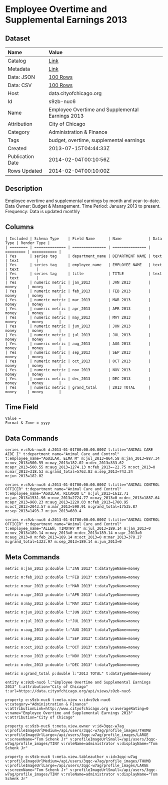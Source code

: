 # Employee Overtime and Supplemental Earnings 2013

## Dataset

| Name | Value |
| :--- | :---- |
| Catalog | [Link](https://catalog.data.gov/dataset/employee-overtime-and-supplemental-earnings-2013-449d3) |
| Metadata | [Link](https://data.cityofchicago.org/api/views/s9zb-nuc6) |
| Data: JSON | [100 Rows](https://data.cityofchicago.org/api/views/s9zb-nuc6/rows.json?max_rows=100) |
| Data: CSV | [100 Rows](https://data.cityofchicago.org/api/views/s9zb-nuc6/rows.csv?max_rows=100) |
| Host | data.cityofchicago.org |
| Id | s9zb-nuc6 |
| Name | Employee Overtime and Supplemental Earnings 2013 |
| Attribution | City of Chicago |
| Category | Administration & Finance |
| Tags | budget, overtime, supplemental earnings |
| Created | 2013-07-15T04:44:33Z |
| Publication Date | 2014-02-04T00:10:56Z |
| Rows Updated | 2014-02-04T00:10:00Z |

## Description

Employee overtime and supplemental earnings by month and year-to-date. Data Owner: Budget & Management. Time Period: January 2013 to present. Frequency: Data is updated monthly

## Columns

```ls
| Included | Schema Type    | Field Name      | Name            | Data Type | Render Type |
| ======== | ============== | =============== | =============== | ========= | =========== |
| Yes      | series tag     | department_name | DEPARTMENT NAME | text      | text        |
| Yes      | series tag     | employee_name   | EMPLOYEE NAME   | text      | text        |
| Yes      | series tag     | title           | TITLE           | text      | text        |
| Yes      | numeric metric | jan_2013        | JAN 2013        | money     | money       |
| Yes      | numeric metric | feb_2013        | FEB 2013        | money     | money       |
| Yes      | numeric metric | mar_2013        | MAR 2013        | money     | money       |
| Yes      | numeric metric | apr_2013        | APR 2013        | money     | money       |
| Yes      | numeric metric | may_2013        | MAY 2013        | money     | money       |
| Yes      | numeric metric | jun_2013        | JUN 2013        | money     | money       |
| Yes      | numeric metric | jul_2013        | JUL 2013        | money     | money       |
| Yes      | numeric metric | aug_2013        | AUG 2013        | money     | money       |
| Yes      | numeric metric | sep_2013        | SEP 2013        | money     | money       |
| Yes      | numeric metric | oct_2013        | OCT 2013        | money     | money       |
| Yes      | numeric metric | nov_2013        | NOV 2013        | money     | money       |
| Yes      | numeric metric | dec_2013        | DEC 2013        | money     | money       |
| Yes      | numeric metric | grand_total     | 2013 TOTAL      | money     | money       |
```

## Time Field

```ls
Value = 
Format & Zone = yyyy
```

## Data Commands

```ls
series e:s9zb-nuc6 d:2013-01-01T00:00:00.000Z t:title="ANIMAL CARE AIDE I" t:department_name="Animal Care and Control" t:employee_name="AGUILAR, ELMA M" m:jul_2013=864.58 m:jan_2013=887.34 m:nov_2013=500.55 m:may_2013=182.02 m:dec_2013=333.62 m:apr_2013=500.55 m:aug_2013=1274.13 m:feb_2013=-22.75 m:oct_2013=0 m:mar_2013=318.53 m:grand_total=5763.83 m:sep_2013=743.24 m:jun_2013=182.02

series e:s9zb-nuc6 d:2013-01-01T00:00:00.000Z t:title="ANIMAL CONTROL OFFICER" t:department_name="Animal Care and Control" t:employee_name="AGUILAR, RICARDO L" m:jul_2013=1612.71 m:jan_2013=1531.96 m:nov_2013=2724.77 m:may_2013=0 m:dec_2013=1887.64 m:apr_2013=960.23 m:aug_2013=2220.03 m:feb_2013=1780.95 m:oct_2013=2043.57 m:mar_2013=590.91 m:grand_total=17535.87 m:sep_2013=1493.7 m:jun_2013=689.4

series e:s9zb-nuc6 d:2013-01-01T00:00:00.000Z t:title="ANIMAL CONTROL OFFICER" t:department_name="Animal Care and Control" t:employee_name="ALLEN, TIMOTHY M" m:jul_2013=189.14 m:jan_2013=0 m:nov_2013=189.14 m:may_2013=0 m:dec_2013=189.14 m:apr_2013=0 m:aug_2013=0 m:feb_2013=189.14 m:oct_2013=0 m:mar_2013=378.27 m:grand_total=1323.97 m:sep_2013=189.14 m:jun_2013=0
```

## Meta Commands

```ls
metric m:jan_2013 p:double l:"JAN 2013" t:dataTypeName=money

metric m:feb_2013 p:double l:"FEB 2013" t:dataTypeName=money

metric m:mar_2013 p:double l:"MAR 2013" t:dataTypeName=money

metric m:apr_2013 p:double l:"APR 2013" t:dataTypeName=money

metric m:may_2013 p:double l:"MAY 2013" t:dataTypeName=money

metric m:jun_2013 p:double l:"JUN 2013" t:dataTypeName=money

metric m:jul_2013 p:double l:"JUL 2013" t:dataTypeName=money

metric m:aug_2013 p:double l:"AUG 2013" t:dataTypeName=money

metric m:sep_2013 p:double l:"SEP 2013" t:dataTypeName=money

metric m:oct_2013 p:double l:"OCT 2013" t:dataTypeName=money

metric m:nov_2013 p:double l:"NOV 2013" t:dataTypeName=money

metric m:dec_2013 p:double l:"DEC 2013" t:dataTypeName=money

metric m:grand_total p:double l:"2013 TOTAL" t:dataTypeName=money

entity e:s9zb-nuc6 l:"Employee Overtime and Supplemental Earnings 2013" t:attribution="City of Chicago" t:url=https://data.cityofchicago.org/api/views/s9zb-nuc6

property e:s9zb-nuc6 t:meta.view v:id=s9zb-nuc6 v:category="Administration & Finance" v:attributionLink=http://www.cityofchicago.org v:averageRating=0 v:name="Employee Overtime and Supplemental Earnings 2013" v:attribution="City of Chicago"

property e:s9zb-nuc6 t:meta.view.owner v:id=3qqc-w7ag v:profileImageUrlMedium=/api/users/3qqc-w7ag/profile_images/THUMB v:profileImageUrlLarge=/api/users/3qqc-w7ag/profile_images/LARGE v:screenName="Tom Schenk Jr" v:profileImageUrlSmall=/api/users/3qqc-w7ag/profile_images/TINY v:roleName=administrator v:displayName="Tom Schenk Jr"

property e:s9zb-nuc6 t:meta.view.tableauthor v:id=3qqc-w7ag v:profileImageUrlMedium=/api/users/3qqc-w7ag/profile_images/THUMB v:profileImageUrlLarge=/api/users/3qqc-w7ag/profile_images/LARGE v:screenName="Tom Schenk Jr" v:profileImageUrlSmall=/api/users/3qqc-w7ag/profile_images/TINY v:roleName=administrator v:displayName="Tom Schenk Jr"
```